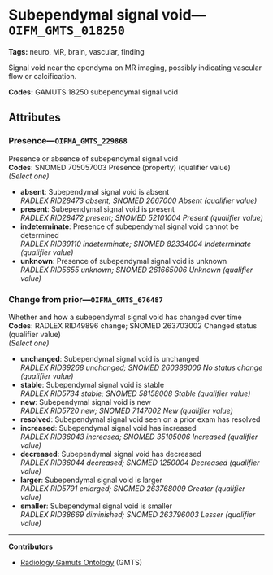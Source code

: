 # Subependymal signal void—`OIFM_GMTS_018250`

**Tags:** neuro, MR, brain, vascular, finding

Signal void near the ependyma on MR imaging, possibly indicating vascular flow or calcification.

**Codes:** GAMUTS 18250 subependymal signal void

## Attributes

### Presence—`OIFMA_GMTS_229868`

Presence or absence of subependymal signal void  
**Codes**: SNOMED 705057003 Presence (property) (qualifier value)  
*(Select one)*

- **absent**: Subependymal signal void is absent  
_RADLEX RID28473 absent; SNOMED 2667000 Absent (qualifier value)_
- **present**: Subependymal signal void is present  
_RADLEX RID28472 present; SNOMED 52101004 Present (qualifier value)_
- **indeterminate**: Presence of subependymal signal void cannot be determined  
_RADLEX RID39110 indeterminate; SNOMED 82334004 Indeterminate (qualifier value)_
- **unknown**: Presence of subependymal signal void is unknown  
_RADLEX RID5655 unknown; SNOMED 261665006 Unknown (qualifier value)_

### Change from prior—`OIFMA_GMTS_676487`

Whether and how a subependymal signal void has changed over time  
**Codes**: RADLEX RID49896 change; SNOMED 263703002 Changed status (qualifier value)  
*(Select one)*

- **unchanged**: Subependymal signal void is unchanged  
_RADLEX RID39268 unchanged; SNOMED 260388006 No status change (qualifier value)_
- **stable**: Subependymal signal void is stable  
_RADLEX RID5734 stable; SNOMED 58158008 Stable (qualifier value)_
- **new**: Subependymal signal void is new  
_RADLEX RID5720 new; SNOMED 7147002 New (qualifier value)_
- **resolved**: Subependymal signal void seen on a prior exam has resolved  
- **increased**: Subependymal signal void has increased  
_RADLEX RID36043 increased; SNOMED 35105006 Increased (qualifier value)_
- **decreased**: Subependymal signal void has decreased  
_RADLEX RID36044 decreased; SNOMED 1250004 Decreased (qualifier value)_
- **larger**: Subependymal signal void is larger  
_RADLEX RID5791 enlarged; SNOMED 263768009 Greater (qualifier value)_
- **smaller**: Subependymal signal void is smaller  
_RADLEX RID38669 diminished; SNOMED 263796003 Lesser (qualifier value)_

---

**Contributors**

- [Radiology Gamuts Ontology](https://gamuts.net/) (GMTS)